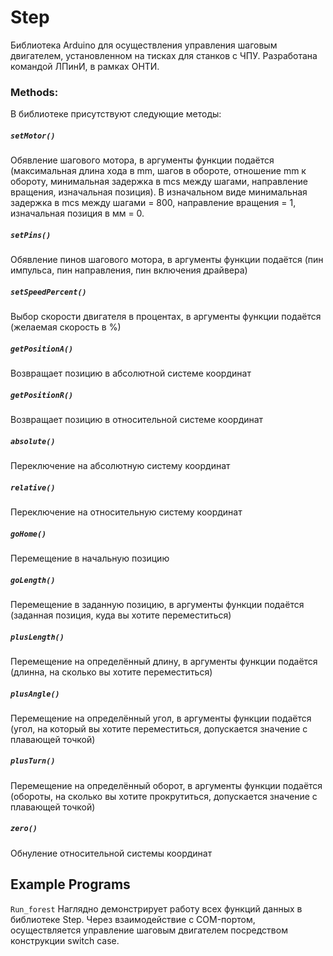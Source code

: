 # Step
Библиотека Arduino для осуществления управления шаговым двигателем, установленном на тисках для станков с ЧПУ. Разработана командой ЛПинИ, в рамках ОНТИ.

### Methods:
В библиотеке присутствуют следующие методы:

##### `setMotor()`

Обявление шагового мотора, в аргументы функции подаётся (максимальная длина хода в mm, шагов в обороте, отношение mm к обороту, минимальная задержка в mcs между шагами, направление вращения, изначальная позиция). В изначальном виде минимальная задержка в mcs между шагами = 800, направление вращения = 1, изначальная позиция в мм = 0.

##### `setPins()`

Обявление пинов шагового мотора, в аргументы функции подаётся (пин импульса, пин направления, пин включения драйвера)

##### `setSpeedPercent()`

Выбор скорости двигателя в процентах, в аргументы функции подаётся (желаемая скорость в %) 

##### `getPositionA()`

Возвращает позицию в абсолютной системе координат

##### `getPositionR()`

Возвращает позицию в относительной системе координат

##### `absolute()`

Переключение на абсолютную систему координат

##### `relative()`

Переключение на относительную систему координат

##### `goHome()`

Перемещение в начальную позицию

##### `goLength()`

Перемещение в заданную позицию, в аргументы функции подаётся (заданная позиция, куда вы хотите переместиться)

##### `plusLength()`

Перемещение на определённый длину, в аргументы функции подаётся (длинна, на сколько вы хотите переместиться)

##### `plusAngle()`

Перемещение на определённый угол,  в аргументы функции подаётся (угол, на который вы хотите переместиться, допускается значение с плавающей точкой)

##### `plusTurn()`

Перемещение на определённый оборот, в аргументы функции подаётся (обороты, на сколько вы хотите прокрутиться, допускается значение с плавающей точкой)

##### `zero()`

Обнуление относительной системы координат


Example Programs
----------------
`Run_forest` Наглядно демонстрирует работу всех функций данных в библиотеке Step. Через взаимодействие с COM-портом, осуществляется управление шаговым двигателем посредством конструкции switch case.
